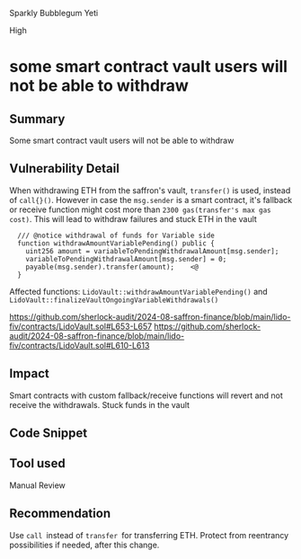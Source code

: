 Sparkly Bubblegum Yeti

High

# some smart contract vault users will not be able to withdraw

## Summary
Some smart contract vault users will not be able to withdraw
## Vulnerability Detail

When withdrawing ETH from the saffron's vault, `transfer()` is used, instead of `call{}()`. However in case the `msg.sender` is a smart contract, it's fallback or receive function might cost more than `2300 gas(transfer's max gas cost)`. This will lead to withdraw failures and stuck ETH in the vault

```solidity
  /// @notice withdrawal of funds for Variable side
  function withdrawAmountVariablePending() public {
    uint256 amount = variableToPendingWithdrawalAmount[msg.sender];
    variableToPendingWithdrawalAmount[msg.sender] = 0;
    payable(msg.sender).transfer(amount);    <@
  }
```

Affected functions: `LidoVault::withdrawAmountVariablePending()` and `LidoVault::finalizeVaultOngoingVariableWithdrawals()`

https://github.com/sherlock-audit/2024-08-saffron-finance/blob/main/lido-fiv/contracts/LidoVault.sol#L653-L657
https://github.com/sherlock-audit/2024-08-saffron-finance/blob/main/lido-fiv/contracts/LidoVault.sol#L610-L613

## Impact
Smart contracts with custom fallback/receive functions will revert and not receive the withdrawals. Stuck funds in the vault
## Code Snippet

## Tool used

Manual Review

## Recommendation
Use `call `instead of `transfer `for transferring ETH. Protect from reentrancy possibilities if needed, after this change.